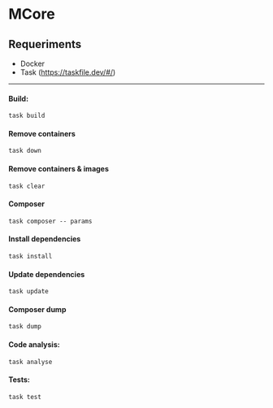 # MCore

## Requeriments

- Docker
- Task (https://taskfile.dev/#/)

---

#### Build:

`task build`

#### Remove containers

`task down`

#### Remove containers & images

`task clear`

#### Composer

`task composer -- params`
#### Install dependencies

`task install`

#### Update dependencies

`task update`

#### Composer dump

`task dump`

#### Code analysis:

`task analyse`

#### Tests:

`task test`
